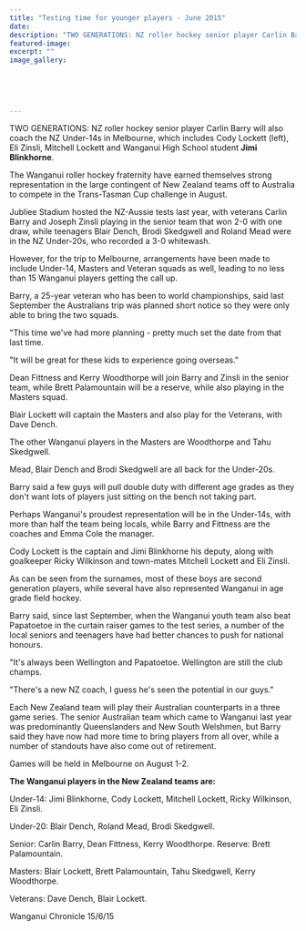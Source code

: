 ```yaml
---
title: "Testing time for younger players - June 2015"
date: 
description: "TWO GENERATIONS: NZ roller hockey senior player Carlin Barry will also coach the NZ Under-14s in Melbourne, which includes Cody Lockett (left), Eli Zinsli, Mitchell Lockett and Jimi Blinkhorne (WHS)."
featured-image: 
excerpt: ""
image_gallery:
	
	
	
	
	
---
```


<p><span>TWO GENERATIONS: NZ roller hockey senior player Carlin Barry will also coach the NZ Under-14s in Melbourne, which includes Cody Lockett (left), Eli Zinsli, Mitchell Lockett and Wanganui High School student <strong>Jimi Blinkhorne</strong>.</span></p>
<p>The Wanganui roller hockey fraternity have earned themselves strong representation in the large contingent of New Zealand teams off to Australia to compete in the Trans-Tasman Cup challenge in August.</p>
<p>Jubliee Stadium hosted the NZ-Aussie tests last year, with veterans Carlin Barry and Joseph Zinsli playing in the senior team that won 2-0 with one draw, while teenagers Blair Dench, Brodi Skedgwell and Roland Mead were in the NZ Under-20s, who recorded a 3-0 whitewash.</p>
<p>However, for the trip to Melbourne, arrangements have been made to include Under-14, Masters and Veteran squads as well, leading to no less than 15 Wanganui players getting the call up.</p>
<p>Barry, a 25-year veteran who has been to world championships, said last September the Australians trip was planned short notice so they were only able to bring the two squads.</p>
<p>"This time we've had more planning - pretty much set the date from that last time.</p>
<p>"It will be great for these kids to experience going overseas."</p>
<p>Dean Fittness and Kerry Woodthorpe will join Barry and Zinsli in the senior team, while Brett Palamountain will be a reserve, while also playing in the Masters squad.</p>
<p>Blair Lockett will captain the Masters and also play for the Veterans, with Dave Dench.</p>
<p>The other Wanganui players in the Masters are Woodthorpe and Tahu Skedgwell.</p>
<p>Mead, Blair Dench and Brodi Skedgwell are all back for the Under-20s.</p>
<p>Barry said a few guys will pull double duty with different age grades as they don't want lots of players just sitting on the bench not taking part.</p>
<p>Perhaps Wanganui's proudest representation will be in the Under-14s, with more than half the team being locals, while Barry and Fittness are the coaches and Emma Cole the manager.</p>
<p>Cody Lockett is the captain and Jimi Blinkhorne his deputy, along with goalkeeper Ricky Wilkinson and town-mates Mitchell Lockett and Eli Zinsli.</p>
<p>As can be seen from the surnames, most of these boys are second generation players, while several have also represented Wanganui in age grade field hockey.</p>
<p>Barry said, since last September, when the Wanganui youth team also beat Papatoetoe in the curtain raiser games to the test series, a number of the local seniors and teenagers have had better chances to push for national honours.</p>
<p>"It's always been Wellington and Papatoetoe. Wellington are still the club champs.</p>
<p>"There's a new NZ coach, I guess he's seen the potential in our guys."</p>
<p>Each New Zealand team will play their Australian counterparts in a three game series. The senior Australian team which came to Wanganui last year was predominantly Queenslanders and New South Welshmen, but Barry said they have now had more time to bring players from all over, while a number of standouts have also come out of retirement.</p>
<p>Games will be held in Melbourne on August 1-2.</p>
<p><strong>The Wanganui players in the New Zealand teams are:</strong></p>
<p>Under-14: Jimi Blinkhorne, Cody Lockett, Mitchell Lockett, Ricky Wilkinson, Eli Zinsli.</p>
<p>Under-20: Blair Dench, Roland Mead, Brodi Skedgwell.</p>
<p>Senior: Carlin Barry, Dean Fittness, Kerry Woodthorpe. Reserve: Brett Palamountain.</p>
<p>Masters: Blair Lockett, Brett Palamountain, Tahu Skedgwell, Kerry Woodthorpe.</p>
<p>Veterans: Dave Dench, Blair Lockett.</p>
<p class="clear syndicator">Wanganui Chronicle 15/6/15</p>


